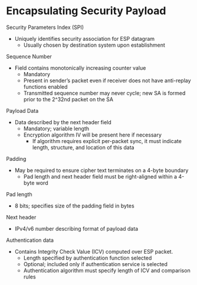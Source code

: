 # Encapsulating Security Payload

Security Parameters Index (SPI)
* Uniquely identifies security association for ESP datagram
    * Usually chosen by destination system upon establishment

Sequence Number
* Field contains monotonically increasing counter value
    * Mandatory
    * Present in sender’s packet even if receiver does not have anti-replay functions enabled
    * Transmitted sequence number may never cycle; new SA is formed prior to the 2^32nd packet on the SA

Payload Data
* Data described by the next header field
    * Mandatory; variable length
    * Encryption algorithm IV will be present here if necessary
        * If algorithm requires explicit per-packet sync, it must indicate length, structure, and location of this data

Padding
* May be required to ensure cipher text terminates on a 4-byte boundary
    * Pad length and next header field must be right-aligned within a 4-byte word

Pad length
* 8 bits; specifies size of the padding field in bytes

Next header
* IPv4/v6 number describing format of payload data

Authentication data
* Contains Integrity Check Value (ICV) computed over ESP packet.
    * Length specified by authentication function selected
    * Optional; included only if authentication service is selected
    * Authentication algorithm must specify length of ICV and comparison rules

